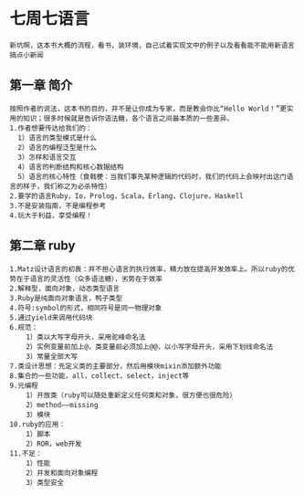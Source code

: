 # 七周七语言
    新坑啊，这本书大概的流程，看书，装环境，自己试着实现文中的例子以及看看能不能用新语言搞点小新闻

## 第一章 简介
    按照作者的说法，这本书的目的，并不是让你成为专家，而是教会你比“Hello World！”更实用的知识；很多时候就是告诉你语法糖，各个语言之间最本质的一些差异。
    1.作者想要传达给我们的：
      1）语言的类型模式是什么
      2）语言的编程泛型是什么
      3）怎样和语言交互
      4）语言的判断结构和核心数据结构
      5）语言的核心特性（食戟梗：当我们事先某种逻辑的代码时，我们的代码上会映衬出这门语言的样子，我们称之为必杀特性）
    2.要学的语言Ruby，Io，Prolog，Scala，Erlang，Clojure，Haskell
    3.不是安装指南，不是编程参考
    4.玩大于利益，享受编程！

## 第二章 ruby
    1.Matz设计语言的初衷：并不担心语言的执行效率，精力放在提高开发效率上。所以ruby的优势在于语言的灵活性（众多语法糖），劣势在于效率
    2.解释型，面向对象，动态类型语言
    3.Ruby是纯面向对象语言，鸭子类型
    4.符号:symbol的形式，相同符号是同一物理对象
    5.通过yield来调用代码块
    6.规范：
        1）类以大写字母开头，采用驼峰命名法
        2）实例变量前加上@，类变量前必须加上@@，以小写字母开头，采用下划线命名法
        3）常量全部大写
    7.类设计思想：先定义类的主要部分，然后用模块mixin添加额外功能
    8.集合的一些功能，all，collect，select，inject等
    9.元编程
        1）开放类（ruby可以随处重新定义任何类和对象，很方便也很危险）
        2）method——missing
        3）模块
    10.ruby的应用：
        1）脚本
        2）ROR，web开发
    11.不足：
        1）性能
        2）并发和面向对象编程
        3）类型安全
